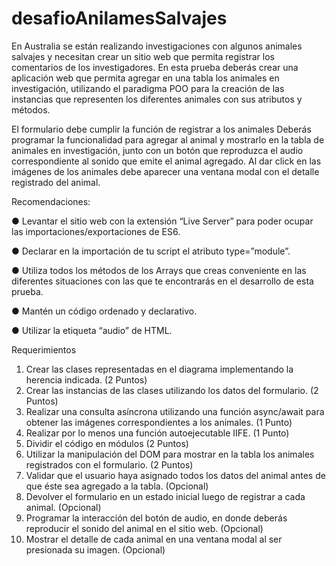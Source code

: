 # desafioAnilamesSalvajes

En Australia se están realizando investigaciones con algunos animales salvajes y necesitan
crear un sitio web que permita registrar los comentarios de los investigadores. En esta
prueba deberás crear una aplicación web que permita agregar en una tabla los animales en
investigación, utilizando el paradigma POO para la creación de las instancias que
representen los diferentes animales con sus atributos y métodos.

El formulario debe cumplir la función de registrar a los animales
Deberás programar la funcionalidad para agregar al animal y mostrarlo en la tabla de
animales en investigación, junto con un botón que reproduzca el audio correspondiente al
sonido que emite el animal agregado.
Al dar click en las imágenes de los animales debe aparecer una ventana modal con el detalle
registrado del animal.

Recomendaciones:

● Levantar el sitio web con la extensión “Live Server” para poder ocupar las
importaciones/exportaciones de ES6.

● Declarar en la importación de tu script el atributo type=”module”.

● Utiliza todos los métodos de los Arrays que creas conveniente en las diferentes
situaciones con las que te encontrarás en el desarrollo de esta prueba.

● Mantén un código ordenado y declarativo.

● Utilizar la etiqueta “audio” de HTML.

Requerimientos
1. Crear las clases representadas en el diagrama implementando la herencia indicada.
(2 Puntos)
2. Crear las instancias de las clases utilizando los datos del formulario.
(2 Puntos)
3. Realizar una consulta asíncrona utilizando una función async/await para obtener las
imágenes correspondientes a los animales. (1 Punto)
4. Realizar por lo menos una función autoejecutable IIFE. (1 Punto)
5. Dividir el código en módulos (2 Puntos)
6. Utilizar la manipulación del DOM para mostrar en la tabla los animales registrados
con el formulario. (2 Puntos)
7. Validar que el usuario haya asignado todos los datos del animal antes de que éste
sea agregado a la tabla. (Opcional)
8. Devolver el formulario en un estado inicial luego de registrar a cada animal.
(Opcional)
9. Programar la interacción del botón de audio, en donde deberás reproducir el sonido
del animal en el sitio web. (Opcional)
10. Mostrar el detalle de cada animal en una ventana modal al ser presionada su
imagen. (Opcional)
